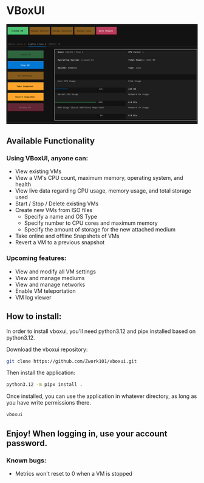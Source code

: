 # VBoxUI

![VM List](_images/vms.png)

## Available Functionality

### Using VBoxUI, anyone can:

 - View existing VMs
 - View a VM's CPU count, maximum memory, operating system, and health
 - View live data regarding CPU usage, memory usage, and total storage used
 - Start / Stop / Delete existing VMs
 - Create new VMs from ISO files
    - Specify a name and OS Type
    - Specify number to CPU cores and maximum memory
    - Specify the amount of storage for the new attached medium
 - Take online and offline Snapshots of VMs
 - Revert a VM to a previous snapshot

### Upcoming features:

 - View and modify all VM settings
 - View and manage mediums
 - View and manage networks
 - Enable VM teleportation
 - VM log viewer

## How to install:

In order to install vboxui, you'll need python3.12 and pipx installed based on python3.12.

Download the vboxui repository:

```bash
git clone https://github.com/Zwork101/vboxui.git
```

Then install the application:

```bash
python3.12 -m pipx install .
```

Once installed, you can use the application in whatever directory, as long as you have write permissions there.

```bash
vboxui
```

## Enjoy! When logging in, use your account password.


### Known bugs:
 - Metrics won't reset to 0 when a VM is stopped
